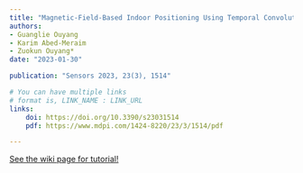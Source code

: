```yaml
---
title: "Magnetic-Field-Based Indoor Positioning Using Temporal Convolutional Networks"
authors:
- Guanglie Ouyang
- Karim Abed-Meraim
- Zuokun Ouyang*
date: "2023-01-30"

publication: "Sensors 2023, 23(3), 1514"

# You can have multiple links
# format is, LINK_NAME : LINK_URL
links:
    doi: https://doi.org/10.3390/s23031514
    pdf: https://www.mdpi.com/1424-8220/23/3/1514/pdf

---
```



[See the wiki page for tutorial!](https://github.com/hadisinaee/avicenna/wiki)
